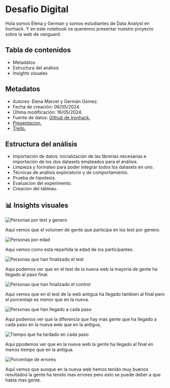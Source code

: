 # Desafio Digital

Hola somos Elena y German y somos estudiantes de Data Analyst en Ironhack. Y en este notebook os queremos presentar nuestro proyecto sobre la web de vanguard. 

## Tabla de contenidos

- Metadatos
- Estructura del análisis
- Insights visuales

## Metadatos

- Autores: Elena Marcet y Germán Gómez.
- Fecha de creación: 06/05/2024.
- Última modificación: 16/05/2024.
- Fuente de datos: <a href= "https://github.com/data-bootcamp-v4/lessons/tree/main/5_6_eda_inf_stats_tableau/project/files_for_project">Github de Ironhack.</a>
- <a href= "https://docs.google.com/presentation/d/1ovTVk-veAmXTIMXzdJ6gmUxsiHS3h5zoquGDdkoG1ec/edit#slide=id.g2db4bcc2968_0_83">Presentacion.</a>
- <a href= "https://trello.com/b/0AHbw8fl/proyecto-2">Trello.</a>

## Estructura del análisis

- Importación de datos: inicialización de las librerías necesarias e importación de los dos datasets empleados para el análisis.
- Limpieza y formateo para poder integrar todos los datasets en uno.
- Técnicas de análisis exploratorio y de comportamiento.
- Prueba de hipotesis.
- Evaluacion del experimento.
- Creacion del tableau.

## 📊 Insights visuales

![Personas por test y genero](https://drive.google.com/file/d/1FAPNtvbXMtNFGfQc2fRoV0tY6nT1xlmC/view?usp=drive_link)

Aqui vemos que el volumen de gente que participa en los test por genero.

![Personas por edad](https://drive.google.com/file/d/1JJQ_FGW2JdX8nipPzvzkjj4HdiXfrFW_/view?usp=drive_link)

Aqui vemos como esta repartida la edad de los participantes.

![Personas que han finalizado el test](https://drive.google.com/file/d/1KCYr5_rbMWQdRzeuQWeri2JODQT2rnm8/view?usp=sharing)

Aqui podemos ver que en el test de la nueva web la mayoria de gente ha llegado al paso final.

![Personas que han finalizado el control](https://drive.google.com/file/d/1Hyvi7AhjFwJ70zzqNfUuySxxFHHcjQts/view?usp=sharing)

Aqui vemos que en el test de la web antigua ha llegado tambien al final pero el porcentaje es menor que en la nueva.

![Personas que han llegado a cada paso](https://drive.google.com/file/d/1CYwmZk6g8ZqIYIUjD7wVXdHE7rrQD5Ap/view?usp=sharing)

Aqui podemos ver que la diferencia que hay mas gente que ha llegado a cada paso en la nueva web que en la antigua,

![Tiempo que ha tardado en cada paso](https://drive.google.com/file/d/127o47P-TERdRcJLPI4j-8ATvijHcphdA/view?usp=sharing)

Aqui ppodemos ver que en la nueva web la gente ha llegado al final en menos tiempo que en la antigua.

![Porcentaje de errores](https://drive.google.com/file/d/1InNQbcJ9jMZuqk947X_hJoXK1AXtS-aq/view?usp=sharing)

Aqui vemos que aunque en la nueva web hemos tenido muy buenos resultados la gente ha tenido mas errores pero esto se puede deber a que habia mas gente.